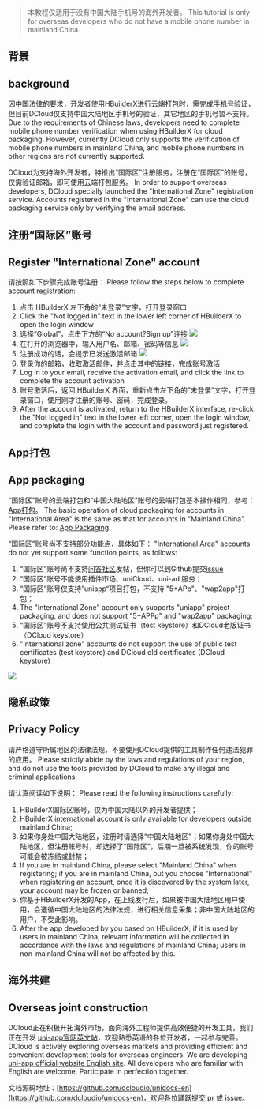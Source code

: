 > 本教程仅适用于没有中国大陆手机号的海外开发者。
> This tutorial is only for overseas developers who do not have a mobile phone number in mainland China.

## 背景
## background

因中国法律的要求，开发者使用HBuilderX进行云端打包时，需完成手机号验证，但目前DCloud仅支持中国大陆地区手机号的验证，其它地区的手机号暂不支持。
Due to the requirements of Chinese laws, developers need to complete mobile phone number verification when using HBuilderX for cloud packaging. However, currently DCloud only supports the verification of mobile phone numbers in mainland China, and mobile phone numbers in other regions are not currently supported.

DCloud为支持海外开发者，特推出“国际区”注册服务，注册在“国际区”的账号，仅需验证邮箱，即可使用云端打包服务。
In order to support overseas developers, DCloud specially launched the "International Zone" registration service. Accounts registered in the "International Zone" can use the cloud packaging service only by verifying the email address.

## 注册“国际区”账号
## Register "International Zone" account

请按照如下步骤完成账号注册：
Please follow the steps below to complete account registration:
1. 点击 HBuilderX 左下角的“未登录”文字，打开登录窗口
1. Click the "Not logged in" text in the lower left corner of HBuilderX to open the login window
2. 选择“Global”，点击下方的“No account?Sign up”连接
![](https://qiniu-web-assets.dcloud.net.cn/unidoc/zh/intern-01.png)
3. 在打开的浏览器中，输入用户名、邮箱、密码等信息
![](https://qiniu-web-assets.dcloud.net.cn/unidoc/zh/intern-02.png)
4. 注册成功的话，会提示已发送激活邮箱
![](https://qiniu-web-assets.dcloud.net.cn/unidoc/zh/intern-03.png)
5. 登录你的邮箱，收取激活邮件，并点击其中的链接，完成账号激活
5. Log in to your email, receive the activation email, and click the link to complete the account activation
6. 账号激活后，返回 HBuilderX 界面，重新点击左下角的”未登录”文字，打开登录窗口，使用刚才注册的账号、密码，完成登录。
6. After the account is activated, return to the HBuilderX interface, re-click the "Not logged in" text in the lower left corner, open the login window, and complete the login with the account and password just registered.

## App打包
## App packaging

“国际区”账号的云端打包和“中国大陆地区”账号的云端打包基本操作相同，参考：[App打包](https://uniapp.dcloud.net.cn/tutorial/app-base.html)。
The basic operation of cloud packaging for accounts in "International Area" is the same as that for accounts in "Mainland China". Please refer to: [App Packaging](https://uniapp.dcloud.net.cn/tutorial/app-base.html).

“国际区”账号尚不支持部分功能点，具体如下：
"International Area" accounts do not yet support some function points, as follows:
1. “国际区”账号尚不支持[问答社区](https://ask.dcloud.net.cn)发帖，但你可以到Github提交[issue](https://github.com/dcloudio/uni-app/issues)
2. “国际区”账号不能使用插件市场、uniCloud、uni-ad 服务；
3. “国际区”账号仅支持”uniapp“项目打包，不支持 "5+APp"、"wap2app"打包；
3. The "International Zone" account only supports "uniapp" project packaging, and does not support "5+APPp" and "wap2app" packaging;
4. “国际区”账号不支持使用公共测试证书（test keystore）和DCloud老版证书（DCloud keystore）
4. "International zone" accounts do not support the use of public test certificates (test keystore) and DCloud old certificates (DCloud keystore)

![](https://qiniu-web-assets.dcloud.net.cn/unidoc/zh/intern-06.png)

## 隐私政策
## Privacy Policy

请严格遵守所属地区的法律法规，不要使用DCloud提供的工具制作任何违法犯罪的应用。
Please strictly abide by the laws and regulations of your region, and do not use the tools provided by DCloud to make any illegal and criminal applications.

请认真阅读如下说明：
Please read the following instructions carefully:
1. HBuilderX国际区账号，仅为中国大陆以外的开发者提供；
1. HBuilderX international account is only available for developers outside mainland China;
2. 如果你身处中国大陆地区，注册时请选择“中国大陆地区”；如果你身处中国大陆地区，但注册账号时，却选择了“国际区”，后期一旦被系统发现，你的账号可能会被冻结或封禁；
2. If you are in mainland China, please select "Mainland China" when registering; if you are in mainland China, but you choose "International" when registering an account, once it is discovered by the system later, your account may be frozen or banned;
3. 你基于HBuilderX开发的App，在上线发行后，如果被中国大陆地区用户使用，会遵循中国大陆地区的法律法规，进行相关信息采集；非中国大陆地区的用户，不受此影响。
3. After the app developed by you based on HBuilderX, if it is used by users in mainland China, relevant information will be collected in accordance with the laws and regulations of mainland China; users in non-mainland China will not be affected by this.

## 海外共建
## Overseas joint construction

DCloud正在积极开拓海外市场，面向海外工程师提供高效便捷的开发工具，我们正在开发 [uni-app官网英文站](https://en.uniapp.dcloud.io)，欢迎熟悉英语的各位开发者，一起参与完善。
DCloud is actively exploring overseas markets and providing efficient and convenient development tools for overseas engineers. We are developing [uni-app official website English site](https://en.uniapp.dcloud.io). All developers who are familiar with English are welcome, Participate in perfection together.

文档源码地址：[https://github.com/dcloudio/unidocs-en](https://github.com/dcloudio/unidocs-en)，欢迎各位踊跃提交 pr 或 issue。
